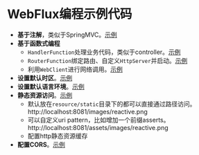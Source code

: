 # WebFlux编程示例代码

- **基于注解**，类似于SpringMVC。[示例](src/main/java/org/epha/web/controller/AnnotatedController.java)
- **基于函数式编程**
    - `HandlerFunction`处理业务代码，类似于controller。[示例](src/main/java/org/epha/web/handler/UserHandler.java)
    - `RouterFunction`绑定路由、自定义`HttpServer`并启动。[示例](src/main/java/org/epha/web/Server.java)
    - 利用`WebClient`进行网络调用。[示例](src/main/java/org/epha/web/Client.java)
- **设置默认时区**。[示例](src/main/java/org/epha/web/configuration/LocaleConfiguration.java)
- **设置默认语言环境**。[示例](src/main/java/org/epha/web/configuration/TimeZoneConfiguration.java)
- **静态资源访问**。[示例](src/main/resources/application.properties)
    - 默认放在`resource/static`目录下的都可以直接通过路径访问。http://localhost:8081/images/reactive.png
    - 可以自定义uri pattern，比如增加一个前缀asserts。http://localhost:8081/assets/images/reactive.png
    - 配置http静态资源缓存
- **配置CORS**。[示例](src/main/java/org/epha/web/configuration/CorsConfiguration.java)